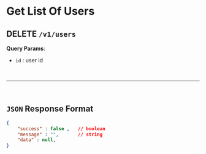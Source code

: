 # **Get List Of Users**

## DELETE ``/v1/users``

**Query Params**:
- ``id`` : user id

<br><hr><br>


## ``JSON`` Response Format

``` json
{
    "success" : false ,   // boolean
    "message" : "",       // string
    "data" : null,        
}
```